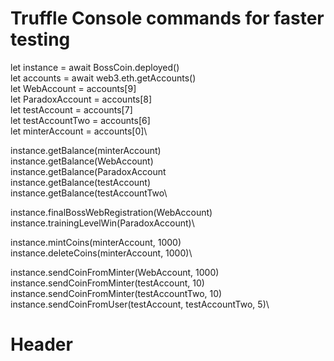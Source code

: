 # Truffle Console commands for faster testing

let instance = await BossCoin.deployed()\
let accounts = await web3.eth.getAccounts()\
let WebAccount = accounts[9]\
let ParadoxAccount = accounts[8]\
let testAccount = accounts[7]\
let testAccountTwo = accounts[6]\
let minterAccount = accounts[0]\

instance.getBalance(minterAccount)\
instance.getBalance(WebAccount)\
instance.getBalance(ParadoxAccount\
instance.getBalance(testAccount)\
instance.getBalance(testAccountTwo\

instance.finalBossWebRegistration(WebAccount)\
instance.trainingLevelWin(ParadoxAccount)\

instance.mintCoins(minterAccount, 1000)\
instance.deleteCoins(minterAccount, 1000)\

instance.sendCoinFromMinter(WebAccount, 1000)\
instance.sendCoinFromMinter(testAccount, 10)\
instance.sendCoinFromMinter(testAccountTwo, 10)\
instance.sendCoinFromUser(testAccount, testAccountTwo, 5)\

# Header